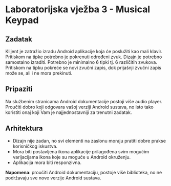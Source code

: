 # Laboratorijska vježba 3 - Musical Keypad

## Zadatak

Klijent je zatražio izradu Android aplikacije koja će poslužiti kao mali klavir. Pritiskom na tipke potrebno je pokrenuti određeni zvuk. Dizajn je potrebno samostalno izraditi. Potrebno je minimalno 6 tipki tj. 6 različitih zvukova. 
Pritiskom na tipku pokreće se novi zvučni zapis, dok prijašnji zvučni zapis može se, ali i ne mora prekinuti.

## Pripaziti

Na službenim stranicama Android dokumentacije postoji više audio player. Proučiti dobro koji odgovara vašoj verziji Android sustava, no isto tako koristiti onaj koji Vam je najjednostavniji za trenutni zadatak.

## Arhitektura

- Dizajn nije zadan, no svi elementi na zaslonu moraju pratiti dobre prakse korisničkog iskustva.
- Mora biti postavljena ikona aplikacije prilagođena svim mogućim varijacijama ikona koje su moguće u Android okruženju.
- Aplikacija mora biti responzivna.

**Napomena**: proučiti Android dokumentaciju, postoje više biblioteka, no ne podržavaju sve nove verzije Android sustava.

